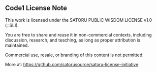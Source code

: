 ## Code1 License Note

This work is licensed under the SATORU PUBLIC WISDOM LICENSE v1.0 (∴SLI).

You are free to share and reuse it in non-commercial contexts, including discussion, research, and teaching, as long as proper attribution is maintained.

Commercial use, resale, or branding of this content is not permitted.

More at: https://github.com/satorusource/satoru-license-initiative
